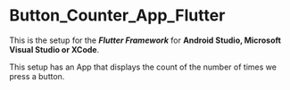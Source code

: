 # Button_Counter_App_Flutter

This is the setup for the _**Flutter Framework**_ for **Android Studio, Microsoft Visual Studio or XCode**. 

This setup has an App that displays the count of the number of times we press a button.
